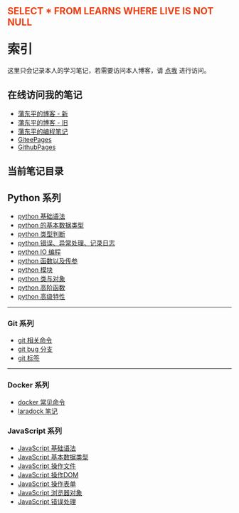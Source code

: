 <div style="height: 36px; display: flex; justify-content: center; align-items: center;">
    <h2 style="color: #ed4014;">SELECT * FROM LEARNS WHERE LIVE IS NOT NULL</h2>
</div>

# 索引

这里只会记录本人的学习笔记，若需要访问本人博客，请 [点我](https://www.pudongping.com) 进行访问。

## 在线访问我的笔记
- [蒲东平的博客 - 新](https://www.pudongping.com)
- [蒲东平的博客 - 旧](https://blog.pudongping.com)
- [蒲东平的编程笔记](https://pudongping.github.io/notes)
- [GiteePages](https://pudongping.gitee.io/notes)
- [GithubPages](https://pudongping.github.io/notes)

## 当前笔记目录

## Python 系列

- [python 基础语法](doc/python-notes/basic-grammar.md)
- [python 的基本数据类型](doc/python-notes/data-type.md)
- [python 类型判断](doc/python-notes/type.md)
- [python 错误、异常处理、记录日志](doc/python-notes/handle-err.md)
- [python IO 编程](doc/python-notes/io.md)
- [python 函数以及传参](doc/python-notes/func.md)
- [python 模块](doc/python-notes/module.md)
- [python 类与对象](doc/python-notes/class.md)
- [python 高阶函数](doc/python-notes/high-func.md)
- [python 高级特性](doc/python-notes/high-features.md)

---

### Git 系列

- [git 相关命令](doc/git-notes/command.md)
- [git bug 分支](doc/git-notes/branch-bug.md)
- [git 标签](doc/git-notes/tags.md)

---

### Docker 系列

- [docker 常见命令](doc/docker-notes/command.md)
- [laradock 笔记](doc/docker-notes/about-laradock.md)

### JavaScript 系列

- [JavaScript 基础语法](doc/javascript-notes/basic-grammar.md)
- [JavaScript 基本数据类型](doc/javascript-notes/data-type.md)
- [JavaScript 操作文件](doc/javascript-notes/operation-file.md)
- [JavaScript 操作DOM](doc/javascript-notes/operation-dom.md)
- [JavaScript 操作表单](doc/javascript-notes/operation-form.md)
- [JavaScript 浏览器对象](doc/javascript-notes/window-object.md)
- [JavaScript 错误处理](doc/javascript-notes/error-handle.md)


